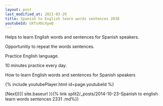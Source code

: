 ```yaml
---
layout: post
last_modified_at: 2021-03-29
title: Spanish to English learn words sentences 2038 
youtubeId: UXTsXOcXywQ
---
```

 
 
Helps to learn English words and sentences for Spanish speakers.

Opportunitiy to repeat the words sentences. 

Practice English language. 
 
10 minutes practice every day. 
 
How to learn English words and sentences for Spanish speakers 
 
{% include youtubePlayer.html id=page.youtubeId %}
 
 
[Next]({{ site.baseurl }}{% link  split2/_posts/2014-10-23-Spanish to english learn words sentences 2331 .md%})
 
